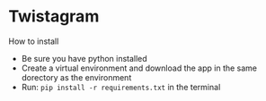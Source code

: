 # Twistagram

How to install
  * Be sure you have python installed
  * Create a virtual environment and download the app in the same dorectory as the environment
  * Run: ```pip install -r requirements.txt``` in the terminal
